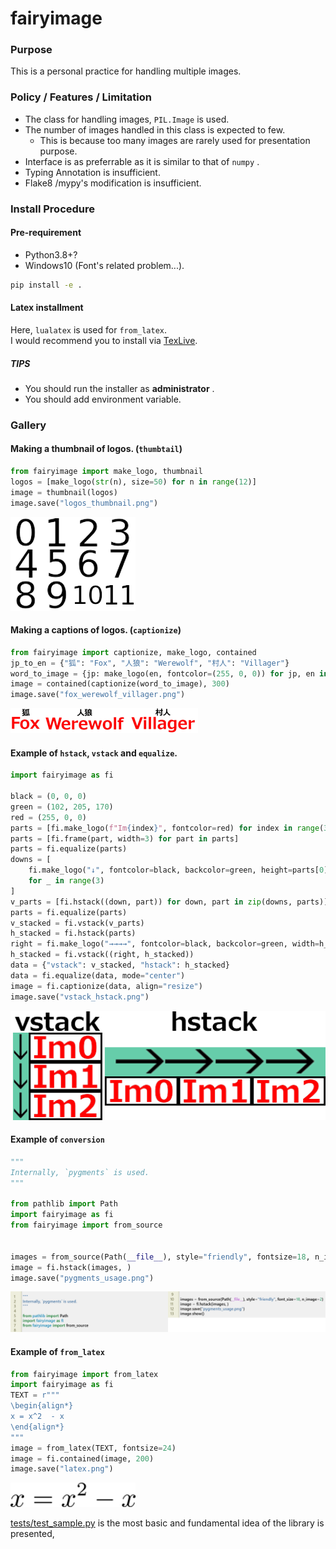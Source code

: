# fairyimage  

### Purpose

This is a personal practice for handling multiple images.  

### Policy / Features / Limitation 

* The class for handling images, `PIL.Image` is used.  
* The number of images handled in this class is expected to few.     
    - This is because too many images are rarely used for presentation purpose.    
* Interface is as preferrable as it is similar to that of `numpy` . 
* Typing Annotation is insufficient.   
* Flake8 /mypy's modification is insufficient.    

### Install Procedure

#### Pre-requirement
- Python3.8+? 
- Windows10 (Font's related problem...). 

```bat
pip install -e .
```

#### Latex installment 

Here, `lualatex` is used for `from_latex`.   
I would recommend you to install via [TexLive](https://www.tug.org/texlive/acquire-netinstall.html).     

##### TIPS
* You should run the installer as **administrator** . 
* You should add environment variable.  



### Gallery

#### Making a thumbnail of logos.  (`thumbtail`)
```python
from fairyimage import make_logo, thumbnail  
logos = [make_logo(str(n), size=50) for n in range(12)]
image = thumbnail(logos)
image.save("logos_thumbnail.png")
```
![logos_thumbnail](static/logos_thumbnail.png)

#### Making a captions of logos. (`captionize`)

```python
from fairyimage import captionize, make_logo, contained
jp_to_en = {"狐": "Fox", "人狼": "Werewolf", "村人": "Villager"}
word_to_image = {jp: make_logo(en, fontcolor=(255, 0, 0)) for jp, en in jp_to_en.items()}
image = contained(captionize(word_to_image), 300)
image.save("fox_werewolf_villager.png")
```
![fox_werewolf_villager.png](static/fox_werewolf_villager.png)

#### Example of `hstack`, `vstack` and `equalize`. 
```python
import fairyimage as fi

black = (0, 0, 0)
green = (102, 205, 170)
red = (255, 0, 0)
parts = [fi.make_logo(f"Im{index}", fontcolor=red) for index in range(3)]
parts = [fi.frame(part, width=3) for part in parts]
parts = fi.equalize(parts)
downs = [
    fi.make_logo("↓", fontcolor=black, backcolor=green, height=parts[0].height)
    for _ in range(3)
]
v_parts = [fi.hstack((down, part)) for down, part in zip(downs, parts)]
parts = fi.equalize(parts)
v_stacked = fi.vstack(v_parts)
h_stacked = fi.hstack(parts)
right = fi.make_logo("→→→→", fontcolor=black, backcolor=green, width=h_stacked.width)
h_stacked = fi.vstack((right, h_stacked))
data = {"vstack": v_stacked, "hstack": h_stacked}
data = fi.equalize(data, mode="center")
image = fi.captionize(data, align="resize")
image.save("vstack_hstack.png")
```
![vstack_hstack.png](static/vstack_hstack.png)

#### Example of `conversion`
```python
"""
Internally, `pygments` is used.
"""

from pathlib import Path
import fairyimage as fi
from fairyimage import from_source


images = from_source(Path(__file__), style="friendly", fontsize=18, n_image=2)
image = fi.hstack(images, )
image.save("pygments_usage.png")
```
![pygments_usage.png](static/pygments_usage.png)

#### Example of `from_latex`
```python
from fairyimage import from_latex
import fairyimage as fi
TEXT = r"""
\begin{align*}
x = x^2  - x
\end{align*}
"""
image = from_latex(TEXT, fontsize=24)
image = fi.contained(image, 200)
image.save("latex.png")
```

![latex.png](static/latex.png)


[tests/test_sample.py](./tests/test_sample.py) is the most basic and fundamental idea of the library is presented, 



